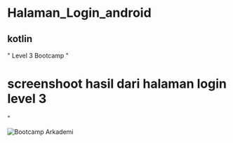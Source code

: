 # Halaman_Login_android
## kotlin

" Level 3 Bootcamp
"
# screenshoot hasil dari halaman login level 3
"


![Bootcamp Arkademi](https://user-images.githubusercontent.com/72473018/95263389-917fb080-07e2-11eb-8e73-9a2ea91bd253.jpg)
